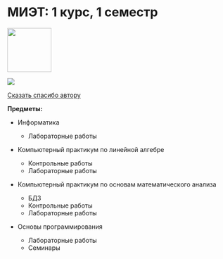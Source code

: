# МИЭТ: 1 курс, 1 семестр 

<img src="https://i.imgur.com/aD353uq.png" width="100">

![](https://view-counter.tobyhagan.com/?user={0SouthBoss0}/{MIET-kurs1-sem1})

[Сказать спасибо автору](https://www.donationalerts.com/r/0southboss0)

**Предметы:** 

* Информатика
  * Лабораторные работы
 
* Компьютерный практикум по линейной алгебре
  * Контрольные работы
  * Лабораторные работы

* Компьютерный практикум по основам математического анализа
  * БДЗ
  * Контрольные работы
  * Лабораторные работы

* Основы программирования
  * Лабораторные работы
  * Семинары
